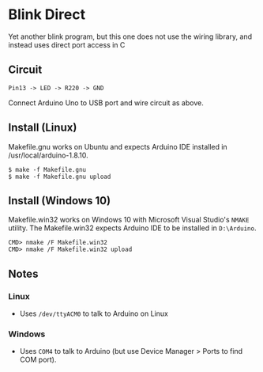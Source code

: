 # Blink Direct

Yet another blink program, but this one does not use the wiring
library, and instead uses direct port access in C

## Circuit

```
Pin13 -> LED -> R220 -> GND
```

Connect Arduino Uno to USB port and wire circuit as above. 

## Install (Linux)

Makefile.gnu works on Ubuntu and expects Arduino IDE installed
in /usr/local/arduino-1.8.10.

```
$ make -f Makefile.gnu
$ make -f Makefile.gnu upload
```

## Install (Windows 10)

Makefile.win32 works on Windows 10 with Microsoft Visual Studio's `NMAKE` utility.
The Makefile.win32 expects Arduino IDE to be installed in `D:\Arduino`.

```
CMD> nmake /F Makefile.win32
CMD> nmake /F Makefile.win32 upload
```

## Notes

### Linux 
* Uses `/dev/ttyACM0` to talk to Arduino on Linux

### Windows
* Uses `COM4` to talk to Arduino (but use Device Manager > Ports to find COM port).